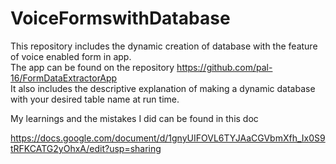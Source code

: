# VoiceFormswithDatabase
This repository includes the dynamic creation of database with the feature of voice enabled form in app. <br>
The app can be found on the repository https://github.com/pal-16/FormDataExtractorApp  <br>
It also includes the descriptive explanation of making a dynamic database with your desired table name at run time. <br>


My learnings and the mistakes I did can be found in this doc

https://docs.google.com/document/d/1gnyUIFOVL6TYJAaCGVbmXfh_Ix0S9tRFKCATG2yOhxA/edit?usp=sharing
